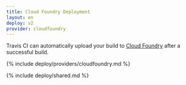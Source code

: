 ```yaml
---
title: Cloud Foundry Deployment
layout: en
deploy: v2
provider: cloudfoundry
---
```


Travis CI can automatically upload your build to [Cloud Foundry](https://run.pivotal.io/) after a successful build.

{% include deploy/providers/cloudfoundry.md %}

{% include deploy/shared.md %}
